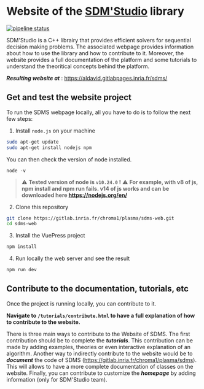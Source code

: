 # Website of the [SDM'Studio](https://gitlab.inria.fr/chroma1/plasma/sdms) library
[![pipeline status](https://github.com/SDMStudio/SDMStudio.github.io/actions/workflows/deploy.yml/badge.svg)](https://github.com/SDMStudio/SDMStudio.github.io/actions/workflows/deploy.yml/badge.svg)


SDM'Studio is a C++ librairy that provides efficient solvers for sequential decision making problems. The associated webpage provides information about how to use the library and how to contribute to it. Moreover, the website provides a full documentation of the platform and some tutorials to understand the theoritical concepts behind the platform.

***Resulting website at*** :  https://aldavid.gitlabpages.inria.fr/sdms/


## Get and test the website project

To run the SDMS webpage locally, all you have to do is to follow the next few steps:

1. Install `node.js` on your machine

```bash
sudo apt-get update
sudo apt-get install nodejs npm
```
You can then check the version of node installed.
    
    node -v

> :warning: **Tested version of node is `v10.24.0` !**
> :warning: **For example, with v8 of js, npm install and npm run fails. v14 of js works and can be downloaded here https://nodejs.org/en/**

2. Clone this repository

```bash
git clone https://gitlab.inria.fr/chroma1/plasma/sdms-web.git
cd sdms-web
```

3. Install the VuePress project

```bash
npm install
```

4. Run locally the web server and see the result 

```bash
npm run dev
```

## Contribute to the documentation, tutorials, etc

Once the project is running locally, you can contribute to it. 

**Navigate to `/tutorials/contribute.html` to have a full explanation of how to contribute to the website.**

There is three main ways to contribute to the Website of SDMS. The first contribution should be to complete the ***tutorials***. This contribution can be made by adding examples, theories or even interactive explanation of an algorithm. Another way to indirectly contribute to the website would be to ***document*** the code of SDMS (https://gitlab.inria.fr/chroma1/plasma/sdms). This will allows to have a more complete documentation of classes on the website. Finally, you can contribute to customize the ***homepage*** by adding information (only for SDM'Studio team).


